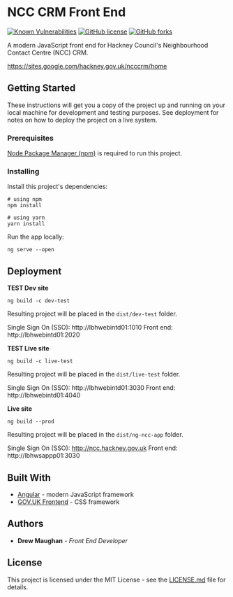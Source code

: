 # NCC CRM Front End

[![Known Vulnerabilities](https://snyk.io/test/github/LBHackney-IT/NCC/badge.svg?targetFile=ng-ncc-app%2Fpackage.json)](https://snyk.io/test/github/LBHackney-IT/NCC?targetFile=ng-ncc-app%2Fpackage.json)
[![GitHub license](https://img.shields.io/github/license/LBHackney-IT/NCC.svg)](https://github.com/LBHackney-IT/NCC/blob/master/LICENSE)
[![GitHub forks](https://img.shields.io/github/forks/LBHackney-IT/NCC.svg)](https://github.com/LBHackney-IT/NCC/network)

A modern JavaScript front end for Hackney Council's Neighbourhood Contact Centre (NCC) CRM.

https://sites.google.com/hackney.gov.uk/ncccrm/home

## Getting Started

These instructions will get you a copy of the project up and running on your local machine for development and testing purposes. See deployment for notes on how to deploy the project on a live system.

### Prerequisites

[Node Package Manager (npm)](https://npmjs.com) is required to run this project.

### Installing

Install this project's dependencies:

```
# using npm
npm install

# using yarn
yarn install
```

Run the app locally:

```
ng serve --open
```

## Deployment

**TEST Dev site**
```
ng build -c dev-test
```
Resulting project will be placed in the `dist/dev-test` folder.

Single Sign On (SSO): http://lbhwebintd01:1010
Front end: http://lbhwebintd01:2020

**TEST Live site**
```
ng build -c live-test
```
Resulting project will be placed in the `dist/live-test` folder.

Single Sign On (SSO): http://lbhwebintd01:3030
Front end: http://lbhwebintd01:4040

**Live site**
```
ng build --prod
```
Resulting project will be placed in the `dist/ng-ncc-app` folder.

Single Sign On (SSO): http://ncc.hackney.gov.uk
Front end: http://lbhwsappp01:3030

## Built With

* [Angular](https://angular.io) - modern JavaScript framework
* [GOV.UK Frontend](https://github.com/alphagov/govuk-frontend) - CSS framework

## Authors

* **Drew Maughan** - *Front End Developer*

## License

This project is licensed under the MIT License - see the [LICENSE.md](LICENSE.md) file for details.
